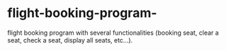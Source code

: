 # flight-booking-program-

flight booking program with several functionalities (booking seat, clear a seat, check a seat, display all seats, etc…). 
